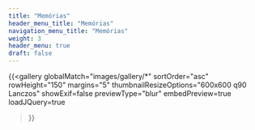 ```yaml
---
title: "Memórias"
header_menu_title: "Memórias"
navigation_menu_title: "Memórias"
weight: 3
header_menu: true
draft: false
---
```


{{<gallery
    globalMatch="images/gallery/*"
    sortOrder="asc"
    rowHeight="150"
    margins="5"
    thumbnailResizeOptions="600x600 q90 Lanczos"
    showExif=false
    previewType="blur"
    embedPreview=true
    loadJQuery=true
>}}